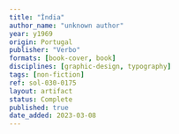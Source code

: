 ```yaml
---
title: "Índia"
author_name: "unknown author"
year: y1969
origin: Portugal
publisher: "Verbo"
formats: [book-cover, book]
disciplines: [graphic-design, typography]
tags: [non-fiction]
ref: sol-030-0175
layout: artifact
status: Complete
published: true
date_added: 2023-03-08
---
```

